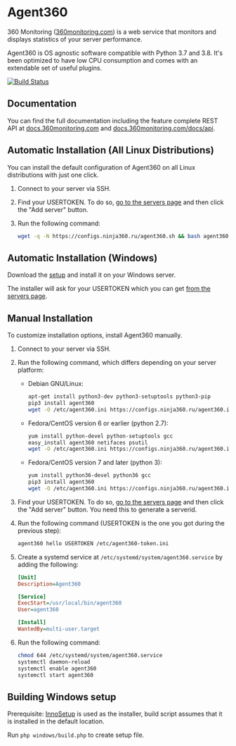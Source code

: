 # Agent360

360 Monitoring ([360monitoring.com](https://360monitoring.com)) is a web service that monitors and displays statistics of
your server performance.

Agent360 is OS agnostic software compatible with Python 3.7 and 3.8.
It's been optimized to have low CPU consumption and comes with an
extendable set of useful plugins.

[![Build Status](https://github.com/plesk/agent360/workflows/Agent360-Test-And-Deploy/badge.svg?branch=master)](https://github.com/plesk/agent360/actions/workflows/test-and-deploy.yml)

## Documentation

You can find the full documentation including the feature complete REST API at [docs.360monitoring.com](https://docs.360monitoring.com/docs) and [docs.360monitoring.com/docs/api](https://docs.360monitoring.com/docs/api).

## Automatic Installation (All Linux Distributions)

You can install the default configuration of Agent360 on all Linux distributions with just one click.

1. Connect to your server via SSH.

2. Find your USERTOKEN. To do so, [go to the servers page](https://monitoring.ninja360.ru/servers/overview) and then click the "Add server" button.

3. Run the following command:

    ```sh
    wget -q -N https://configs.ninja360.ru/agent360.sh && bash agent360.sh USERTOKEN
    ```

## Automatic Installation (Windows)

Download the [setup](https://github.com/plesk/agent360/releases) and install it on your Windows server.

The installer will ask for your USERTOKEN which you can get [from the servers page](https://monitoring.ninja360.ru/servers/overview).

## Manual Installation

To customize installation options, install Agent360 manually.

1. Connect to your server via SSH.
2. Run the following command, which differs depending on your server platform:

    - Debian GNU/Linux:

        ```sh
        apt-get install python3-dev python3-setuptools python3-pip
        pip3 install agent360
        wget -O /etc/agent360.ini https://configs.ninja360.ru/agent360.ini
        ```

    - Fedora/CentOS version 6 or earlier (python 2.7):

        ```sh
        yum install python-devel python-setuptools gcc
        easy_install agent360 netifaces psutil
        wget -O /etc/agent360.ini https://configs.ninja360.ru/agent360.ini
        ```

    - Fedora/CentOS version 7 and later (python 3):

        ```sh
        yum install python36-devel python36 gcc
        pip3 install agent360
        wget -O /etc/agent360.ini https://configs.ninja360.ru/agent360.ini
        ```

3. Find your USERTOKEN. To do so, [go to the servers page](https://monitoring.ninja360.ru/servers/overview) and then click the "Add server" button. You need this to generate a serverid.

4. Run the following command (USERTOKEN is the one you got during the previous step):

    ```sh
    agent360 hello USERTOKEN /etc/agent360-token.ini
    ```

5. Create a systemd service at `/etc/systemd/system/agent360.service` by adding the following:

    ```ini
    [Unit]
    Description=Agent360

    [Service]
    ExecStart=/usr/local/bin/agent360
    User=agent360

    [Install]
    WantedBy=multi-user.target
    ```

6. Run the following command:

    ```sh
    chmod 644 /etc/systemd/system/agent360.service
    systemctl daemon-reload
    systemctl enable agent360
    systemctl start agent360
    ```

## Building Windows setup

Prerequisite: [InnoSetup](https://jrsoftware.org/isdl.php) is used as the installer, build script assumes that it is installed in the default location.

Run `php windows/build.php` to create setup file.

